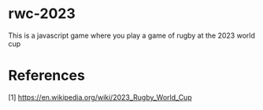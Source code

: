 # rwc-2023
This is a javascript game where you play a game of rugby at the 2023 world cup

# References
[1] https://en.wikipedia.org/wiki/2023_Rugby_World_Cup
